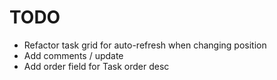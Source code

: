 # TODO

- Refactor task grid for auto-refresh when changing position
- Add comments / update
- Add order field for Task order desc



